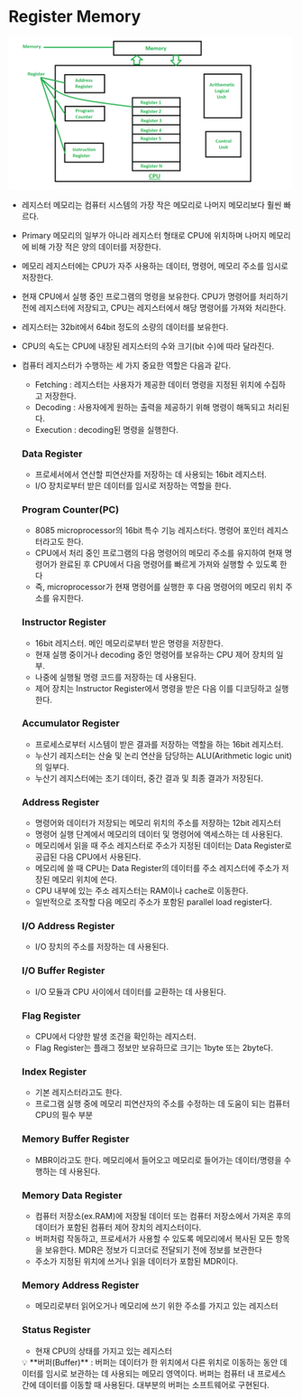 # Register Memory

![Untitled](Register_Memory/Untitled.png)

- 레지스터 메모리는 컴퓨터 시스템의 가장 작은 메모리로 나머지 메모리보다 훨씬 빠르다.
- Primary 메모리의 일부가 아니라 레지스터 형태로 CPU에 위치하며 나머지 메모리에 비해 가장 적은 양의 데이터를 저장한다.
- 메모리 레지스터에는 CPU가 자주 사용하는 데이터, 명령어, 메모리 주소를 임시로 저장한다.
- 현재 CPU에서 실행 중인 프로그램의 명령을 보유한다. CPU가 명령어를 처리하기 전에 레지스터에 저장되고, CPU는 레지스터에서 해당 명령어를 가져와 처리한다.
- 레지스터는 32bit에서 64bit 정도의 소량의 데이터를 보유한다.
- CPU의 속도는 CPU에 내장된 레지스터의 수와 크기(bit 수)에 따라 달라진다.
- 컴퓨터 레지스터가 수행하는 세 가지 중요한 역할은 다음과 같다.
    - Fetching : 레지스터는 사용자가 제공한 데이터 명령을 지정된 위치에 수집하고 저장한다.
    - Decoding : 사용자에게 원하는 출력을 제공하기 위해 명령이 해독되고 처리된다.
    - Execution : decoding된 명령을 실행한다.
    
    ### Data Register
    
    - 프로세서에서 연산할 피연산자를 저장하는 데 사용되는 16bit 레지스터.
    - I/O 장치로부터 받은 데이터를 임시로 저장하는 역할을 한다.
    
    ### Program Counter(PC)
    
    - 8085 microprocessor의 16bit 특수 기능 레지스터다. 명령어 포인터 레지스터라고도 한다.
    - CPU에서 처리 중인 프로그램의 다음 명령어의 메모리 주소를 유지하여 현재 명령어가 완료된 후 CPU에서 다음 명령어를 빠르게 가져와 실행할 수 있도록 한다
    - 즉, microprocessor가 현재 명령어를 실행한 후 다음 명령어의 메모리 위치 주소를 유지한다.
    
    ### Instructor Register
    
    - 16bit 레지스터. 메인 메모리로부터 받은 명령을 저장한다.
    - 현재 실행 중이거나 decoding 중인 명령어를 보유하는 CPU 제어 장치의 일부.
    - 나중에 실행될 명령 코드를 저장하는 데 사용된다.
    - 제어 장치는 Instructor Register에서 명령을 받은 다음 이를 디코딩하고 실행한다.
    
    ### Accumulator Register
    
    - 프로세스로부터 시스템이 받은 결과를 저장하는 역할을 하는 16bit 레지스터.
    - 누산기 레지스터는 산술 및 논리 연산을 담당하는 ALU(Arithmetic logic unit)의 일부다.
    - 누산기 레지스터에는 초기 데이터, 중간 결과 및 최종 결과가 저장된다.
    
    ### Address Register
    
    - 명령어와 데이터가 저장되는 메모리 위치의 주소를 저장하는 12bit 레지스터
    - 명령어 실행 단계에서 메모리의 데이터 및 명령어에 액세스하는 데 사용된다.
    - 메모리에서 읽을 때 주소 레지스터로 주소가 지정된 데이터는 Data Register로 공급된 다음 CPU에서 사용된다.
    - 메모리에 쓸 때 CPU는 Data Register의 데이터를 주소 레지스터에 주소가 저장된 메모리 위치에 쓴다.
    - CPU 내부에 있는 주소 레지스터는 RAM이나 cache로 이동한다.
    - 일반적으로 조작할 다음 메모리 주소가 포함된 parallel load register다.
    
    ### I/O Address Register
    
    - I/O 장치의 주소를 저장하는 데 사용된다.
    
    ### I/O Buffer Register
    
    - I/O 모듈과 CPU 사이에서 데이터를 교환하는 데 사용된다.
    
    ### Flag Register
    
    - CPU에서 다양한 발생 조건을 확인하는 레지스터.
    - Flag Register는 플래그 정보만 보유하므로 크기는 1byte 또는 2byte다.
    
    ### Index Register
    
    - 기본 레지스터라고도 한다.
    - 프로그램 실행 중에 메모리 피연산자의 주소를 수정하는 데 도움이 되는 컴퓨터 CPU의 필수 부분
    
    ### Memory Buffer Register
    
    - MBR이라고도 한다. 메모리에서 들어오고 메모리로 들어가는 데이터/명령을 수행하는 데 사용된다.
    
    ### Memory Data Register
    
    - 컴퓨터 저장소(ex.RAM)에 저장될 데이터 또는 컴퓨터 저장소에서 가져온 후의 데이터가 포함된 컴퓨터 제어 장치의 레지스터이다.
    - 버퍼처럼 작동하고, 프로세서가 사용할 수 있도록 메모리에서 복사된 모든 항목을 보유한다. MDR은 정보가 디코더로 전달되기 전에 정보를 보관한다
    - 주소가 지정된 위치에 쓰거나 읽을 데이터가 포함된 MDR이다.
    
    ### Memory Address Register
    
    - 메모리로부터 읽어오거나 메모리에 쓰기 위한 주소를 가지고 있는 레지스터
    
    ### Status Register
    
    - 현재 CPU의 상태를 가지고 있는 레지스터
    
    <aside>
    💡 **버퍼(Buffer)** : 버퍼는 데이터가 한 위치에서 다른 위치로 이동하는 동안 데이터를 임시로 보관하는 데 사용되는 메모리 영역이다. 버퍼는 컴퓨터 내 프로세스 간에 데이터를 이동할 때 사용된다. 대부분의 버퍼는 소프트웨어로 구현된다.
    
    </aside>